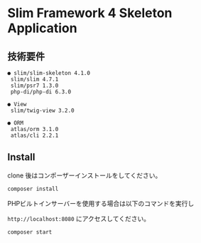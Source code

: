 # Slim Framework 4 Skeleton Application

## 技術要件
```
● slim/slim-skeleton 4.1.0
 slim/slim 4.7.1
 slim/psr7 1.3.0
 php-di/php-di 6.3.0

● View
 slim/twig-view 3.2.0
 
● ORM 
 atlas/orm 3.1.0
 atlas/cli 2.2.1
```

## Install

clone 後はコンポーザーインストールをしてください。

```bash
composer install
```


PHPビルトインサーバーを使用する場合は以下のコマンドを実行し

`http://localhost:8080` にアクセスしてください。
```bash
composer start
```
